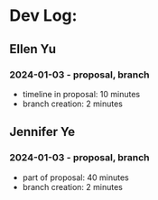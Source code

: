 # Dev Log:

## Ellen Yu

### 2024-01-03 - proposal, branch
- timeline in proposal: 10 minutes
- branch creation: 2 minutes

## Jennifer Ye

### 2024-01-03 - proposal, branch
- part of proposal: 40 minutes
- branch creation: 2 minutes